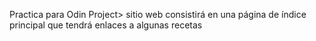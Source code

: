 Practica para Odin Project> sitio web consistirá en una página de índice principal que tendrá enlaces a algunas recetas